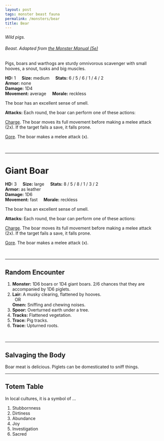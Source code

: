 ```yaml
---
layout: post
tags: monster beast fauna
permalink: /monsters/bear
title: Bear
---
```


*Wild pigs.*

###### Beast. Adapted from [the Monster Manual (5e)](https://5e.tools/book.html#mm)

Pigs, boars and warthogs are sturdy omnivorous scavenger with small hooves, a snout, tusks and big muscles.

**HD:** 1  &nbsp; &nbsp;  **Size:** medium &nbsp; &nbsp; **Stats:** 6 / 5 / 6 / 1 / 4 / 2  <br>
**Armor:** none <br>
**Damage:** 1D4 <br>
**Movement:** average &nbsp; &nbsp; **Morale:** reckless <br>

The boar has an excellent sense of smell.

**Attacks:** Each round, the boar can perform one of these actions:

<ins>Charge</ins>. The boar moves its full movement before making a melee attack (2x). If the target fails a save, it falls prone.

<ins>Gore</ins>. The boar makes a melee attack (x).

<br>

---

# Giant Boar

**HD:** 3  &nbsp; &nbsp;  **Size:** large &nbsp; &nbsp; **Stats:** 8 / 5 / 8 / 1 / 3 / 2 <br>
**Armor:** as leather <br>
**Damage:** 1D6 <br>
**Movement:** fast &nbsp; &nbsp; **Morale:** reckless <br>

The boar has an excellent sense of smell.

**Attacks:** Each round, the boar can perform one of these actions:

<ins>Charge</ins>. The boar moves its full movement before making a melee attack (2x). If the target fails a save, it falls prone.

<ins>Gore</ins>. The boar makes a melee attack (x).

<br>

---

## Random Encounter

1. **Monster:** 1D6 boars or 1D4 giant boars. 2/6 chances that they are accompanied by 1D6 piglets.
1. **Lair:** A musky clearing, flattened by hooves. <br>	&nbsp; OR <br>	**Omen:** Sniffing and chewing noises.
1. **Spoor:** Overturned earth under a tree.
1. **Tracks:** Flattened vegetation.
1. **Trace:** Pig tracks. 
1. **Trace:** Upturned roots.

<br>

---

## Salvaging the Body

Boar meat is delicious. Piglets can be domesticated to sniff things.

---

## Totem Table

In local cultures, it is a symbol of ...

1. Stubbornness
1. Dirtiness
1. Abundance
1. Joy
1. Investigation
1. Sacred 
